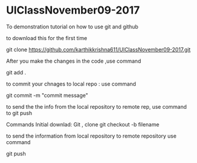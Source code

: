 # UIClassNovember09-2017
To demonstration tutorial on how to use git and github

to download this for the first time

git clone https://github.com/karthikkrishna611/UIClassNovember09-2017.git
 

After you make the changes in the code ,use command 
 
git add .
 
to commit your chnages to local repo : use command

git commit -m "commit message"


to send the the info from the local repository to remote rep, use command to git push




Commands
Initial downlad:
Git , clone
git checkout -b filename 

to send the information from local repository to remote repository use command 

git push

